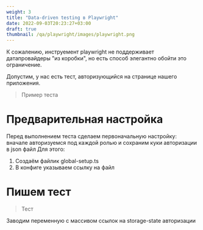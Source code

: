 ```yaml
---
weight: 3
title: "Data-driven testing в Playwright"
date: 2022-09-03T20:23:27+03:00
draft: true
thumbnail: /qa/playwright/images/playwright.png
---
```



К сожалению, инструемент playwright не поддерживает датапровайдеры "из коробки", но есть способ элегантно обойти это ограничение.

Допустим, у нас есть тест, авторизующийся на странице нашего приложения. 

> Пример теста

# Предварительная настройка 
Перед выполнением теста сделаем первоначальную настройку: вначале авторизуемся под каждой ролью и сохраним куки авторизации в json файл
Для этого:
1. Создаём файлик global-setup.ts
2. В конфиге указываем ссылку на файл

# Пишем тест
> Тест

Заводим переменную с массивом ссылок на storage-state авторизации

